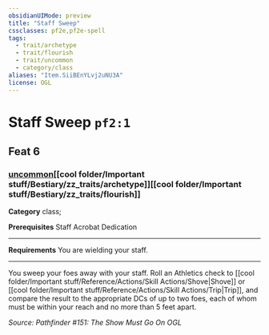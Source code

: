 ```yaml
---
obsidianUIMode: preview
title: "Staff Sweep"
cssclasses: pf2e,pf2e-spell
tags:
  - trait/archetype
  - trait/flourish
  - trait/uncommon
  - category/class
aliases: "Item.SiiBEnYLvj2uNU3A"
license: OGL
---
```

# Staff Sweep `pf2:1`
## Feat 6
### [uncommon](cool%20folder/Important%20stuff/Bestiary/zz_traits/uncommon.md "Uncommon Rarity Trait")[[cool folder/Important stuff/Bestiary/zz_traits/archetype]][[cool folder/Important stuff/Bestiary/zz_traits/flourish]]

**Category** class; 



**Prerequisites** Staff Acrobat Dedication
* * *
**Requirements** You are wielding your staff.

* * *

You sweep your foes away with your staff. Roll an Athletics check to [[cool folder/Important stuff/Reference/Actions/Skill Actions/Shove|Shove]] or [[cool folder/Important stuff/Reference/Actions/Skill Actions/Trip|Trip]], and compare the result to the appropriate DCs of up to two foes, each of whom must be within your reach and no more than 5 feet apart.

*Source: Pathfinder #151: The Show Must Go On*
*OGL*
